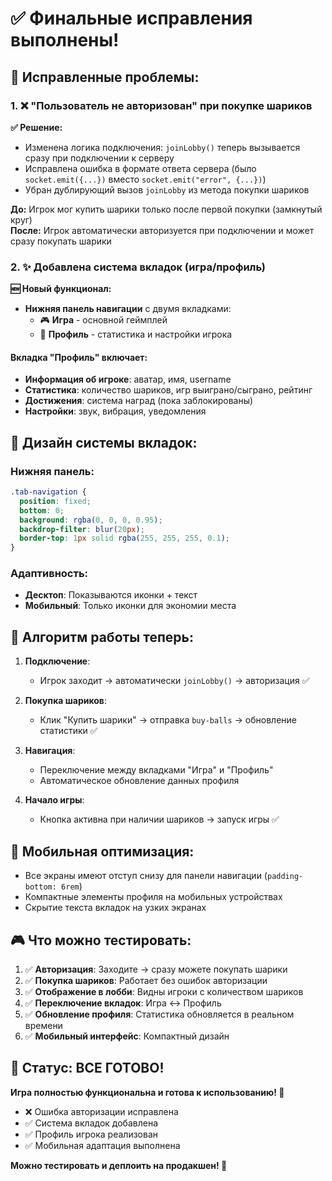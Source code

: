 # ✅ Финальные исправления выполнены!

## 🔧 Исправленные проблемы:

### 1. ❌ "Пользователь не авторизован" при покупке шариков

**✅ Решение:**

- Изменена логика подключения: `joinLobby()` теперь вызывается сразу при подключении к серверу
- Исправлена ошибка в формате ответа сервера (было `socket.emit({...})` вместо `socket.emit("error", {...})`)
- Убран дублирующий вызов `joinLobby` из метода покупки шариков

**До:** Игрок мог купить шарики только после первой покупки (замкнутый круг)  
**После:** Игрок автоматически авторизуется при подключении и может сразу покупать шарики

### 2. ✨ Добавлена система вкладок (игра/профиль)

**🆕 Новый функционал:**

- **Нижняя панель навигации** с двумя вкладками:
  - 🎮 **Игра** - основной геймплей
  - 👤 **Профиль** - статистика и настройки игрока

#### Вкладка "Профиль" включает:

- **Информация об игроке**: аватар, имя, username
- **Статистика**: количество шариков, игр выиграно/сыграно, рейтинг
- **Достижения**: система наград (пока заблокированы)
- **Настройки**: звук, вибрация, уведомления

## 🎨 Дизайн системы вкладок:

### Нижняя панель:

```css
.tab-navigation {
  position: fixed;
  bottom: 0;
  background: rgba(0, 0, 0, 0.95);
  backdrop-filter: blur(20px);
  border-top: 1px solid rgba(255, 255, 255, 0.1);
}
```

### Адаптивность:

- **Десктоп**: Показываются иконки + текст
- **Мобильный**: Только иконки для экономии места

## 🔄 Алгоритм работы теперь:

1. **Подключение**:
   - Игрок заходит → автоматически `joinLobby()` → авторизация ✅
2. **Покупка шариков**:
   - Клик "Купить шарики" → отправка `buy-balls` → обновление статистики ✅
3. **Навигация**:

   - Переключение между вкладками "Игра" и "Профиль"
   - Автоматическое обновление данных профиля

4. **Начало игры**:
   - Кнопка активна при наличии шариков → запуск игры ✅

## 📱 Мобильная оптимизация:

- Все экраны имеют отступ снизу для панели навигации (`padding-bottom: 6rem`)
- Компактные элементы профиля на мобильных устройствах
- Скрытие текста вкладок на узких экранах

## 🎮 Что можно тестировать:

1. ✅ **Авторизация**: Заходите → сразу можете покупать шарики
2. ✅ **Покупка шариков**: Работает без ошибок авторизации
3. ✅ **Отображение в лобби**: Видны игроки с количеством шариков
4. ✅ **Переключение вкладок**: Игра ↔ Профиль
5. ✅ **Обновление профиля**: Статистика обновляется в реальном времени
6. ✅ **Мобильный интерфейс**: Компактный дизайн

## 🚀 Статус: ВСЕ ГОТОВО!

**Игра полностью функциональна и готова к использованию! 🎯**

- ❌ Ошибка авторизации исправлена
- ✅ Система вкладок добавлена
- ✅ Профиль игрока реализован
- ✅ Мобильная адаптация выполнена

**Можно тестировать и деплоить на продакшен! 🎉**
